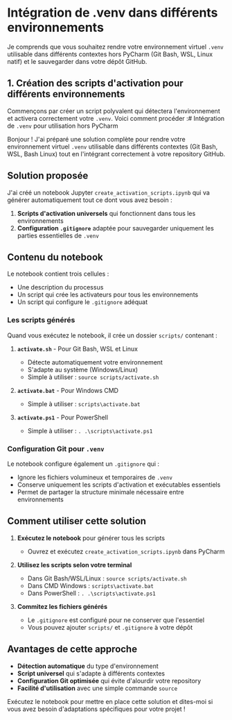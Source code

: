 # Intégration de .venv dans différents environnements

Je comprends que vous souhaitez rendre votre environnement virtuel `.venv` utilisable dans différents contextes hors PyCharm (Git Bash, WSL, Linux natif) et le sauvegarder dans votre dépôt GitHub.

## 1. Création des scripts d'activation pour différents environnements

Commençons par créer un script polyvalent qui détectera l'environnement et activera correctement votre `.venv`. Voici comment procéder :# Intégration de `.venv` pour utilisation hors PyCharm

Bonjour ! J'ai préparé une solution complète pour rendre votre environnement virtuel `.venv` utilisable dans différents contextes (Git Bash, WSL, Bash Linux) tout en l'intégrant correctement à votre repository GitHub.

## Solution proposée

J'ai créé un notebook Jupyter `create_activation_scripts.ipynb` qui va générer automatiquement tout ce dont vous avez besoin :

1. **Scripts d'activation universels** qui fonctionnent dans tous les environnements
2. **Configuration `.gitignore`** adaptée pour sauvegarder uniquement les parties essentielles de `.venv`

## Contenu du notebook

Le notebook contient trois cellules :
- Une description du processus
- Un script qui crée les activateurs pour tous les environnements
- Un script qui configure le `.gitignore` adéquat

### Les scripts générés

Quand vous exécutez le notebook, il crée un dossier `scripts/` contenant :

1. **`activate.sh`** - Pour Git Bash, WSL et Linux
   - Détecte automatiquement votre environnement
   - S'adapte au système (Windows/Linux)
   - Simple à utiliser : `source scripts/activate.sh`

2. **`activate.bat`** - Pour Windows CMD
   - Simple à utiliser : `scripts\activate.bat`

3. **`activate.ps1`** - Pour PowerShell
   - Simple à utiliser : `. .\scripts\activate.ps1`

### Configuration Git pour `.venv`

Le notebook configure également un `.gitignore` qui :
- Ignore les fichiers volumineux et temporaires de `.venv`
- Conserve uniquement les scripts d'activation et exécutables essentiels
- Permet de partager la structure minimale nécessaire entre environnements

## Comment utiliser cette solution

1. **Exécutez le notebook** pour générer tous les scripts
   - Ouvrez et exécutez `create_activation_scripts.ipynb` dans PyCharm

2. **Utilisez les scripts selon votre terminal**
   - Dans Git Bash/WSL/Linux : `source scripts/activate.sh`
   - Dans CMD Windows : `scripts\activate.bat`
   - Dans PowerShell : `. .\scripts\activate.ps1`

3. **Commitez les fichiers générés**
   - Le `.gitignore` est configuré pour ne conserver que l'essentiel
   - Vous pouvez ajouter `scripts/` et `.gitignore` à votre dépôt

## Avantages de cette approche

- **Détection automatique** du type d'environnement
- **Script universel** qui s'adapte à différents contextes
- **Configuration Git optimisée** qui évite d'alourdir votre repository
- **Facilité d'utilisation** avec une simple commande `source`

Exécutez le notebook pour mettre en place cette solution et dites-moi si vous avez besoin d'adaptations spécifiques pour votre projet !